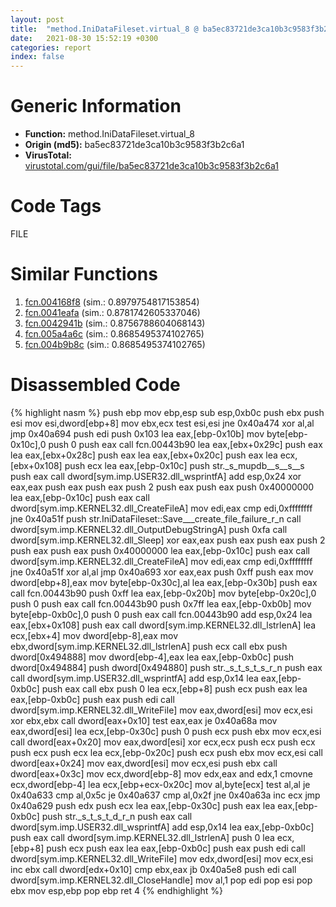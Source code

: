 ```yaml
---
layout: post
title:  "method.IniDataFileset.virtual_8 @ ba5ec83721de3ca10b3c9583f3b2c6a1"
date:   2021-08-30 15:52:19 +0300
categories: report
index: false
---
```


# Generic Information
- **Function:** method.IniDataFileset.virtual\_8
- **Origin (md5):** ba5ec83721de3ca10b3c9583f3b2c6a1
- **VirusTotal:** [virustotal.com/gui/file/ba5ec83721de3ca10b3c9583f3b2c6a1][virustotal_ref]

# Code Tags
<span class="tag" id="FILE">FILE</span>


# Similar Functions

1. [fcn.004168f8][similar_1_ref] (sim.: 0.8979754817153854)
2. [fcn.0041eafa][similar_2_ref] (sim.: 0.8781742605337046)
3. [fcn.0042941b][similar_3_ref] (sim.: 0.8756788604068143)
4. [fcn.005a4a6c][similar_4_ref] (sim.: 0.8685495374102765)
5. [fcn.004b9b8c][similar_5_ref] (sim.: 0.8685495374102765)


# Disassembled Code

{% highlight nasm %}
push ebp
mov ebp,esp
sub esp,0xb0c
push ebx
push esi
mov esi,dword[ebp+8]
mov ebx,ecx
test esi,esi
jne 0x40a474
xor al,al
jmp 0x40a694
push edi
push 0x103
lea eax,[ebp-0x10b]
mov byte[ebp-0x10c],0
push 0
push eax
call fcn.00443b90
lea eax,[ebx+0x29c]
push eax
lea eax,[ebx+0x28c]
push eax
lea eax,[ebx+0x20c]
push eax
lea ecx,[ebx+0x108]
push ecx
lea eax,[ebp-0x10c]
push str._s_mupdb__s__s__s
push eax
call dword[sym.imp.USER32.dll_wsprintfA]
add esp,0x24
xor eax,eax
push eax
push eax
push 2
push eax
push eax
push 0x40000000
lea eax,[ebp-0x10c]
push eax
call dword[sym.imp.KERNEL32.dll_CreateFileA]
mov edi,eax
cmp edi,0xffffffff
jne 0x40a51f
push str.IniDataFileset::Save___create_file_failure_r_n
call dword[sym.imp.KERNEL32.dll_OutputDebugStringA]
push 0xfa
call dword[sym.imp.KERNEL32.dll_Sleep]
xor eax,eax
push eax
push eax
push 2
push eax
push eax
push 0x40000000
lea eax,[ebp-0x10c]
push eax
call dword[sym.imp.KERNEL32.dll_CreateFileA]
mov edi,eax
cmp edi,0xffffffff
jne 0x40a51f
xor al,al
jmp 0x40a693
xor eax,eax
push 0xff
push eax
mov dword[ebp+8],eax
mov byte[ebp-0x30c],al
lea eax,[ebp-0x30b]
push eax
call fcn.00443b90
push 0xff
lea eax,[ebp-0x20b]
mov byte[ebp-0x20c],0
push 0
push eax
call fcn.00443b90
push 0x7ff
lea eax,[ebp-0xb0b]
mov byte[ebp-0xb0c],0
push 0
push eax
call fcn.00443b90
add esp,0x24
lea eax,[ebx+0x108]
push eax
call dword[sym.imp.KERNEL32.dll_lstrlenA]
lea ecx,[ebx+4]
mov dword[ebp-8],eax
mov ebx,dword[sym.imp.KERNEL32.dll_lstrlenA]
push ecx
call ebx
push dword[0x494888]
mov dword[ebp-4],eax
lea eax,[ebp-0xb0c]
push dword[0x494884]
push dword[0x494880]
push str._s_t_s_t_s_r_n
push eax
call dword[sym.imp.USER32.dll_wsprintfA]
add esp,0x14
lea eax,[ebp-0xb0c]
push eax
call ebx
push 0
lea ecx,[ebp+8]
push ecx
push eax
lea eax,[ebp-0xb0c]
push eax
push edi
call dword[sym.imp.KERNEL32.dll_WriteFile]
mov eax,dword[esi]
mov ecx,esi
xor ebx,ebx
call dword[eax+0x10]
test eax,eax
je 0x40a68a
mov eax,dword[esi]
lea ecx,[ebp-0x30c]
push 0
push ecx
push ebx
mov ecx,esi
call dword[eax+0x20]
mov eax,dword[esi]
xor ecx,ecx
push ecx
push ecx
push ecx
push ecx
lea ecx,[ebp-0x20c]
push ecx
push ebx
mov ecx,esi
call dword[eax+0x24]
mov eax,dword[esi]
mov ecx,esi
push ebx
call dword[eax+0x3c]
mov ecx,dword[ebp-8]
mov edx,eax
and edx,1
cmovne ecx,dword[ebp-4]
lea ecx,[ebp+ecx-0x20c]
mov al,byte[ecx]
test al,al
je 0x40a633
cmp al,0x5c
je 0x40a637
cmp al,0x2f
jne 0x40a63a
inc ecx
jmp 0x40a629
push edx
push ecx
lea eax,[ebp-0x30c]
push eax
lea eax,[ebp-0xb0c]
push str._s_t_s_t_d_r_n
push eax
call dword[sym.imp.USER32.dll_wsprintfA]
add esp,0x14
lea eax,[ebp-0xb0c]
push eax
call dword[sym.imp.KERNEL32.dll_lstrlenA]
push 0
lea ecx,[ebp+8]
push ecx
push eax
lea eax,[ebp-0xb0c]
push eax
push edi
call dword[sym.imp.KERNEL32.dll_WriteFile]
mov edx,dword[esi]
mov ecx,esi
inc ebx
call dword[edx+0x10]
cmp ebx,eax
jb 0x40a5e8
push edi
call dword[sym.imp.KERNEL32.dll_CloseHandle]
mov al,1
pop edi
pop esi
pop ebx
mov esp,ebp
pop ebp
ret 4
{% endhighlight %}


[similar_1_ref]: /report/fcn.004168f8@ba5ec83721de3ca10b3c9583f3b2c6a1
[similar_2_ref]: /report/fcn.0041eafa@ba5ec83721de3ca10b3c9583f3b2c6a1
[similar_3_ref]: /report/fcn.0042941b@9c2b894b84f59672d8be2e984066f76f
[similar_4_ref]: /report/fcn.005a4a6c@7453c96a6fbd42ec690b8deb53eafcba
[similar_5_ref]: /report/fcn.004b9b8c@3e981d1767f44f5fe2446a49ffe52f4e
[virustotal_ref]: https://www.virustotal.com/gui/file/ba5ec83721de3ca10b3c9583f3b2c6a1